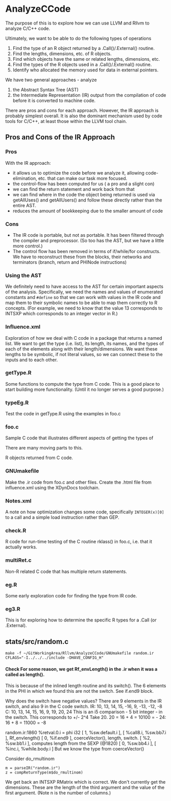 # AnalyzeCCode

The purpose of this is to explore how we can use LLVM and Rllvm
to analyze C/C++ code.

Ultimately, we want to be able to do the following types of operations
1. Find the type of an R object returned by a .Call()/.External() routine.
1. Find the lengths, dimensions, etc. of R objects.
1. Find which objects have the same or related lengths, dimensions, etc.
1. Find the types of the R objects used in a .Call()/.External() routine.
1. Identify who allocated the memory used for data in external pointers.


We have two general approaches - analyze 
1. the Abstract Syntax Tree (AST)
1. the Intermediate Representation (IR) output from the compilation of code before it is converted
   to machine code.
   
There are pros and cons for each approach.
However, the IR approach is probably simplest overall.
It is also the dominant mechanism used by code tools for C/C++, at least those
within the LLVM tool chain.


## Pros and Cons of the IR Approach

### Pros
With the IR approach:
+ it allows us to optimize the code before we analyze it, allowing code-elimination, etc. that
 can make our task more focused.
+ the control-flow has been computed for us ( a pro and a slight con)
+ we can find the return statement and work back from that
+ we can find where in the code the object being returned is used
  via getAllUses() and getAllUsers() and follow these directly rather than the entire
  AST.
+ reduces the amount of bookkeeping due to the smaller amount of code

### Cons
+ The IR code is portable, but not as portable.  It has been filtered through the compiler
  and preprocessor. (So too has the AST, but we have a little more control.)
+ The control flow has been removed in terms of if/while/for constructs. We have to reconstruct
  these from the blocks, their networks and terminators (branch, return and PHINode instructions)


### Using the AST
We definitely need to have access to the AST for certain important aspects of the
analysis.
Specifically, we need the names and values of enumerated constants and `#define`
so that we can work with values in the IR code and map them to their symbolic names 
to be able to map them correctly to R concepts.
(For example, we need to know that the value 13 corresponds to INTSXP which corresponds to an
integer vector in R.)


### Influence.xml
Exploration of how we deal with C code in a package
that returns a named list.  We want to get the type (i.e. list),
its length, its names, and the types of each of the elements
along with their length/dimensions.
We want these lengths to be symbolic, if not literal values, 
so we can connect these to the inputs and to each other.

### getType.R
Some functions to compute the type from C code.
This is a good place to start building more functionality.
(Until it no longer serves a good purpose.)


### typeEg.R
Test the code in getType.R using the examples in foo.c

### foo.c
Sample C code that illustrates different aspects of getting the types of 

There are many moving parts to this.

R objects returned from C code.

### GNUmakefile
Make the .ir code from foo.c and other files.
Create the .html file from influence.xml using the XDynDocs toolchain.

### Notes.xml
A note on how optimization changes some code, specifically `INTEGER(x)[0]` to a call and a simple
load instruction rather than GEP.

### check.R
R code for run-time testing of the C routine rklass() in foo.c,
i.e. that it actually works.


### multiRet.c
Non-R related C code that has multiple return statements.



### eg.R
Some early exploration code for finding the type from IR code.

### eg3.R
This is for exploring how to determine the specific R types for a .Call
(or .External).





## stats/src/random.c 

```
make -f ~/GitWorkingArea/Rllvm/AnalyzeCCode/GNUmakefile random.ir CFLAGS="-I../../../include -DHAVE_CONFIG_H"
```

#### Check  For some reason, we get Rf_envLength() in the .ir when it was a called as length().
This is because of the inlined length routine and its switch().
The 6 elements in the PHI in which we found this are not the switch. See if.end9 block.

Why does the switch have negative values?
There are 9 elements in the IR switch, and also 9 in the C code switch.
IR: 10, 13, 14, 15, -16, 9, -13, -12, -8
C:  10, 13, 14, 15,  16, 9,  19,  20, 24
This is an i5 comparison - 5 bit integer - in the switch.
This corresponds to +/- 2^4
Take 20.  20 = 16 + 4 = 10100 = -
24:            16 + 8 = 11000 = -8

random.ir:1860
  %retval.0.i = phi i32 [ 1, %sw.default.i ], 
                        [ %call8.i, %sw.bb7.i ],   Rf_envlength()
						[ 0, %if.end9 ],           coerceVector(), length, switch.
						[ %2, %sw.bb1.i ],         computes length from the SEXP      (@1820)
						[ 0, %sw.bb4.i ], 
						[ %inc.i, %while.body.i ]
   But we know the type from coerceVector()
   


Consider do_rmultinom

```
m = parseIR("random.ir")
z = compReturnType(m$do_rmultinom)
```
We get back an INTSXP RMatrix which is correct.
We don't currently get the dimensions.
These are the length of the third argument and the value
of the first argument.  (Note n is the number of columns.)


